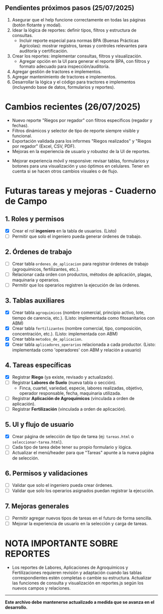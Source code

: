 ## Pendientes próximos pasos (25/07/2025)

1. Asegurar que el help funcione correctamente en todas las páginas (botón flotante y modal).
2. Idear la lógica de reportes: definir tipos, filtros y estructura de consultas.
   - Incluir reporte especial para normas BPA (Buenas Prácticas Agrícolas): mostrar registros, tareas y controles relevantes para auditoría y certificación.
3. Crear los reportes: implementar consultas, filtros y visualización.
   - Agregar opción en la UI para generar el reporte BPA, con filtros y formato adecuado para inspección/auditoría.
4. Agregar gestión de tractores e implementos.
5. Agregar mantenimiento de tractores e implementos.
6. Desarrollar la lógica y el código para tractores e implementos (incluyendo base de datos, formularios y reportes).

# Cambios recientes (26/07/2025)
- Nuevo reporte "Riegos por regador" con filtros específicos (regador y fechas).
- Filtros dinámicos y selector de tipo de reporte siempre visible y funcional.
- Exportación validada para los informes "Riegos realizados" y "Riegos por regador" (Excel, CSV, PDF).
- Mejoras en la experiencia de usuario y robustez de la UI de reportes.

* Mejorar experiencia móvil y responsive: revisar tablas, formularios y botones para una visualización y uso óptimos en celulares. Tener en cuenta si se hacen otros cambios visuales o de flujo.
# Futuras tareas y mejoras - Cuaderno de Campo

## 1. Roles y permisos
- [x] Crear el rol **ingeniero** en la tabla de usuarios. (Listo)
- [ ] Permitir que solo el ingeniero pueda generar órdenes de trabajo.

## 2. Órdenes de trabajo
- [ ] Crear tabla `ordenes_de_aplicacion` para registrar órdenes de trabajo (agroquímicos, fertilizantes, etc.).
- [ ] Relacionar cada orden con productos, métodos de aplicación, plagas, maquinaria y operarios.
- [ ] Permitir que los operarios registren la ejecución de las órdenes.

## 3. Tablas auxiliares
- [x] Crear tabla `agroquimicos` (nombre comercial, principio activo, lote, tiempo de carencia, etc.). (Listo: implementada como fitosanitarios con ABM)
- [x] Crear tabla `fertilizantes` (nombre comercial, tipo, composición, concentración, etc.). (Listo: implementada con ABM)
- [x] Crear tabla `metodos_de_aplicacion`.
- [x] Crear tabla `aplicadores_operarios` relacionada a cada productor. (Listo: implementada como 'operadores' con ABM y relación a usuario)

## 4. Tareas específicas
- [x] Registrar **Riego** (ya existe, revisado y actualizado).
- [ ] Registrar **Labores de Suelo** (nueva tabla o sección).
    - Finca, cuartel, variedad, especie, labores realizadas, objetivo, operador responsable, fecha, maquinaria utilizada.
- [ ] Registrar **Aplicación de Agroquímicos** (vinculada a orden de aplicación).
- [ ] Registrar **Fertilización** (vinculada a orden de aplicación).

## 5. UI y flujo de usuario
- [x] Crear página de selección de tipo de tarea (ej: `tareas.html` o `seleccionar-tarea.html`).
- [ ] Cada tipo de tarea debe tener su propio formulario y lógica.
- [ ] Actualizar el menú/header para que "Tareas" apunte a la nueva página de selección.

## 6. Permisos y validaciones
- [ ] Validar que solo el ingeniero pueda crear órdenes.
- [ ] Validar que solo los operarios asignados puedan registrar la ejecución.

## 7. Mejoras generales
- [ ] Permitir agregar nuevos tipos de tareas en el futuro de forma sencilla.
- [ ] Mejorar la experiencia de usuario en la selección y carga de tareas.

# NOTA IMPORTANTE SOBRE REPORTES
- Los reportes de Labores, Aplicaciones de Agroquímicos y Fertilizaciones requieren revisión y adaptación cuando las tablas correspondientes estén completas o cambie su estructura. Actualizar las funciones de consulta y visualización en reportes.js según los nuevos campos y relaciones.

---

**Este archivo debe mantenerse actualizado a medida que se avanza en el desarrollo.**